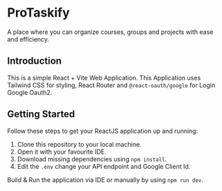 # ProTaskify
A place where you can organize courses, groups and projects with ease and efficiency.

## Introduction
This is a simple React + Vite Web Application. This Application uses Tailwind CSS for styling, React Router and `@react-oauth/google` for Login Google Oauth2.

## Getting Started
Follow these steps to get your ReactJS application up and running:
1. Clone this repository to your local machine.
2. Open it with your favourite IDE.
3. Download missing dependencies using `npm install`.
4. Edit the `.env` change your API endpoint and Google Client Id.

Build & Run the application via IDE or manually by using `npm run dev`.
